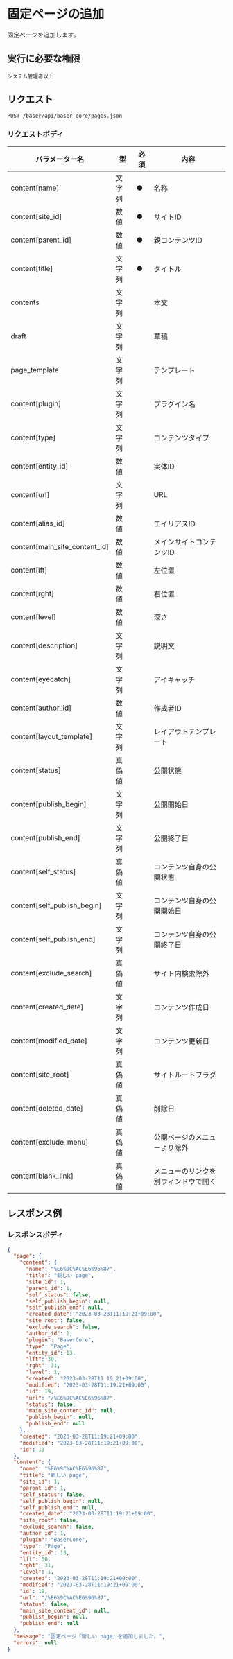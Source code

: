 # 固定ページの追加

固定ページを追加します。

## 実行に必要な権限

```
システム管理者以上
```

## リクエスト
```
POST /baser/api/baser-core/pages.json
```

### リクエストボディ

| パラメーター名   | 型   | 必須  | 内容                |
|-----------|-----|-----|-------------------|
| content[name] | 文字列	  | ●   | 名称               |
| content[site_id]   | 数値 |  ●   | サイトID              |
| content[parent_id]   | 数値 |   ●  | 親コンテンツID              |
| content[title]   | 文字列 |  ●   | タイトル              |
| contents | 文字列	  |     | 本文              |
| draft | 文字列	  |     | 草稿              |
| page_template | 文字列	  |     | テンプレート              |
| content[plugin]   | 文字列 |     | プラグイン名              |
| content[type]   | 文字列 |     | コンテンツタイプ              |
| content[entity_id]   | 数値 |     | 実体ID               |
| content[url]   | 文字列 |     | URL              |
| content[alias_id]   | 数値 |     | エイリアスID              |
| content[main_site_content_id]   | 数値 |     | メインサイトコンテンツID              |
| content[lft]   | 数値 |     | 左位置              |
| content[rght]   | 数値 |     | 右位置              |
| content[level]   | 数値 |     | 深さ              |
| content[description]   | 文字列 |     | 説明文              |
| content[eyecatch]   | 文字列 |     | アイキャッチ              |
| content[author_id]   | 数値 |     | 作成者ID              |
| content[layout_template]   | 文字列 |     | レイアウトテンプレート              |
| content[status]   | 真偽値 |     | 公開状態              |
| content[publish_begin]   | 文字列 |     | 公開開始日              |
| content[publish_end]   | 文字列 |     | 公開終了日              |
| content[self_status]   | 真偽値 |     | コンテンツ自身の公開状態              |
| content[self_publish_begin]   | 文字列 |     | コンテンツ自身の公開開始日              |
| content[self_publish_end]   | 文字列 |     | コンテンツ自身の公開終了日              |
| content[exclude_search]   | 真偽値 |     | サイト内検索除外              |
| content[created_date]   | 文字列 |     | コンテンツ作成日              |
| content[modified_date]   | 文字列 |     | コンテンツ更新日              |
| content[site_root]   | 真偽値 |     | サイトルートフラグ              |
| content[deleted_date]   | 真偽値 |     | 削除日              |
| content[exclude_menu]   | 真偽値 |     | 公開ページのメニューより除外              |
| content[blank_link]   | 真偽値 |     | メニューのリンクを別ウィンドウで開く              |
## レスポンス例

### レスポンスボディ

```json
{
  "page": {
    "content": {
      "name": "%E6%9C%AC%E6%96%87",
      "title": "新しい page",
      "site_id": 1,
      "parent_id": 1,
      "self_status": false,
      "self_publish_begin": null,
      "self_publish_end": null,
      "created_date": "2023-03-28T11:19:21+09:00",
      "site_root": false,
      "exclude_search": false,
      "author_id": 1,
      "plugin": "BaserCore",
      "type": "Page",
      "entity_id": 13,
      "lft": 30,
      "rght": 31,
      "level": 1,
      "created": "2023-03-28T11:19:21+09:00",
      "modified": "2023-03-28T11:19:21+09:00",
      "id": 19,
      "url": "/%E6%9C%AC%E6%96%87",
      "status": false,
      "main_site_content_id": null,
      "publish_begin": null,
      "publish_end": null
    },
    "created": "2023-03-28T11:19:21+09:00",
    "modified": "2023-03-28T11:19:21+09:00",
    "id": 13
  },
  "content": {
    "name": "%E6%9C%AC%E6%96%87",
    "title": "新しい page",
    "site_id": 1,
    "parent_id": 1,
    "self_status": false,
    "self_publish_begin": null,
    "self_publish_end": null,
    "created_date": "2023-03-28T11:19:21+09:00",
    "site_root": false,
    "exclude_search": false,
    "author_id": 1,
    "plugin": "BaserCore",
    "type": "Page",
    "entity_id": 13,
    "lft": 30,
    "rght": 31,
    "level": 1,
    "created": "2023-03-28T11:19:21+09:00",
    "modified": "2023-03-28T11:19:21+09:00",
    "id": 19,
    "url": "/%E6%9C%AC%E6%96%87",
    "status": false,
    "main_site_content_id": null,
    "publish_begin": null,
    "publish_end": null
  },
  "message": "固定ページ「新しい page」を追加しました。",
  "errors": null
}
```
